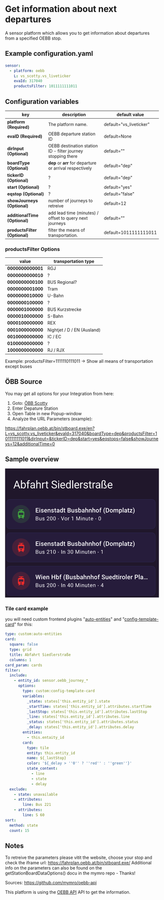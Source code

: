 

# Get information about next departures

A sensor platform which allows you to get information about departures from a specified OEBB stop.






## Example configuration.yaml

```yaml
sensor:
  - platform: oebb
    L: vs_scotty.vs_liveticker
    evaId: 317040
    productsFilter: 1011111111011
```

## Configuration variables

key | description | default value
-- | -- | --
**platform (Required)** | The platform name. | default="vs_liveticker"
**evaID (Required)** | OEBB departure station ID | default=None
**dirInput (Optional)** | OEBB destination station ID - filter journey stopping there | default=""
**boardType (Optional)** | **dep** or **arr** for departure or arrival respectively | default="dep"
**tickerID (Optional)** | ? | default="dep"
**start (Optional)** | ? | default="yes"
**eqstop (Optional)** | ? | default="false"
**showJourneys (Optional)** | number of journeys to retreive | default=12
**additionalTime (Optional)** | add lead time (minutes) / offset to query next journeys | default=""
**productsFilter (Optional)** | filter the means of transportation. | default=1011111111011

### productsFilter Options

value | transportation type
-- | --
**0000000000001** | RGJ
**0000000000010** | ?
**0000000000100** | BUS Regional?
**0000000001000** | Tram
**0000000010000** | U-Bahn
**0000000100000** | ?
**0000001000000** | BUS Kurzstrecke
**0000010000000** | S-Bahn
**0000100000000** | REX
**0001000000000** | Nightjet / D / EN (Ausland)
**0010000000000** | IC / EC
**0100000000000** | ?
**1000000000000** | RJ / RJX

Example: productsFilter=1111110111011 → Show all means of transportation except buses

## ÖBB Source
You may get all options for your Integration from here:
1. Goto: [ÖBB Scotty](https://fahrplan.oebb.at/bin/stboard.exe/en?protocol=https:&)
2. Enter Depature Station
3. Open Table in new Popup-window
4. Analyze the URL Parameters (example):

https://fahrplan.oebb.at/bin/stboard.exe/en?L=vs_scotty.vs_liveticker&evaId=317040&boardType=dep&productsFilter=1011111111011&dirInput=&tickerID=dep&start=yes&eqstops=false&showJourneys=12&additionalTime=0


## Sample overview

![Sample overview](overview.png)

### Tile card example
you will need custom frontend plugins "[auto-entities](https://github.com/thomasloven/lovelace-auto-entities)" and "[config-template-card](https://github.com/iantrich/config-template-card)" for this:

```yaml
type: custom:auto-entities
card:
  square: false
  type: grid
  title: Abfahrt Siedlerstraße
  columns: 1
card_param: cards
filter:
  include:
    - entity_id: sensor.oebb_journey_*
      options:
        type: custom:config-template-card
        variables:
          _state: states['this.entity_id'].state
          _startTime: states['this.entity_id'].attributes.startTime
          _lastStop: states['this.entity_id'].attributes.lastStop
          _line: states['this.entity_id'].attributes.line
          _status: states['this.entity_id'].attributes.status
          _delay: states['this.entity_id'].attributes.delay
        entities:
          - this.entaity_id
        card:
          type: tile
          entity: this.entity_id
          name: ${_lastStop}
          color: '${_delay > ''0'' ? ''red'' : ''green''}'
          state_content:
            - line
            - state
            - delay
  exclude:
    - state: unavailable
    - attributes:
        line: Bus 221
    - attributes:
        line: S 60
sort:
  method: state
  count: 15
```

## Notes

To retreive the parameters please vitit the website, choose your stop and check the iframe url:
https://fahrplan.oebb.at/bin/stboard.exe/
Additional info on the parameters can also be found on the getStationBoardDataOptions() docu in the mymro repo - Thanks!

Sources: 
https://github.com/mymro/oebb-api

This platform is using the [OEBB API]([https://fahrplan.oebb.at/bin/stboard.exe/]) API to get the information.

